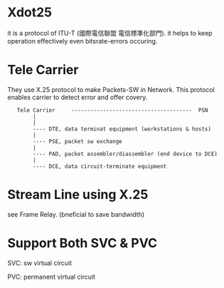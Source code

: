 # Xdot25

it is a protocol of ITU-T (國際電信聯盟 電信標準化部門). it helps to keep operation effectively even bitsrate-errors occuring.

# Tele Carrier

They use X.25 protocol to make Packets-SW in Network. This protocol enables carrier to detect error and offer covery.


       Tele Carrier     --------------------------------------  PSN
            |
            |
            ---- DTE, data terminat equipment (workstations & hosts)
            |
            ---- PSE, packet sw exchange
            |
            ---- PAD, packet assembler/diassembler (end device to DCE)
            |
            ---- DCE, data circuit-terminate equipment

# Stream Line using X.25

see Frame Relay. (bneficial to save bandwidth)

# Support Both SVC & PVC

SVC: sw virtual circuit

PVC: permanent virtual circuit



          



